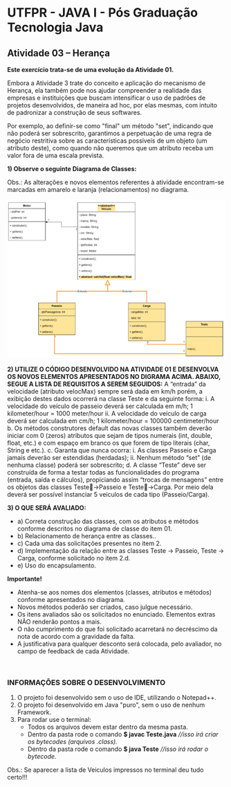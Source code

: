 # UTFPR - JAVA I - Pós Graduação Tecnologia Java

## Atividade 03 – Herança

**Este exercício trata-se de uma evolução da Atividade 01.**

Embora a Atividade 3 trate do conceito e aplicação do mecanismo de Herança, ela também pode nos ajudar compreender a realidade das empresas e instituições que buscam intensificar o uso de padrões de projetos desenvolvidos, de maneira ad hoc, por elas mesmas, com intuito de padronizar a construção de seus softwares.

Por exemplo, ao definir-se como "final" um método "set", indicando que não poderá ser sobrescrito, garantimos a perpetuação de uma regra de negócio restritiva sobre as características possíveis de um objeto (um atributo deste), como quando não queremos que um atributo receba um valor fora de uma escala prevista.


**1) Observe o seguinte Diagrama de Classes:**

Obs.: As alterações e novos elementos referentes à atividade encontram-se marcadas em
amarelo e laranja (relacionamentos) no diagrama.

![Diagrama de classes - Atividade Semana 3](/CETEJ31_-_Java_I/Images/Diagrama_de_classe_-_Atividade_semana_3.png)

**2) UTILIZE O CÓDIGO DESENVOLVIDO NA ATIVIDADE 01 E DESENVOLVA OS NOVOS ELEMENTOS APRESENTADOS NO DIGRAMA ACIMA. ABAIXO, SEGUE A LISTA DE REQUISITOS A SEREM SEGUIDOS:**
A “entrada” da velocidade (atributo velocMax) sempre será dada em km/h porém, a
exibição destes dados ocorrerá na classe Teste e da seguinte forma:
i. A velocidade do veículo de passeio deverá ser calculada em m/h;
1 kilometer/hour = 1000 meter/hour
ii. A velocidade do veículo de carga deverá ser calculada em cm/h;
1 kilometer/hour = 100000 centimeter/hour
b. Os métodos construtores default das novas classes também deverão iniciar com 0
(zeros) atributos que sejam de tipos numerais (int, double, float, etc.) e com espaço em
branco os que forem de tipo literais (char, String e etc.).
c. Garanta que nunca ocorra:
i. As classes Passeio e Carga jamais deverão ser estendidas (herdadas);
ii. Nenhum método “set” (de nenhuma classe) poderá ser sobrescrito;
d. A classe “Teste” deve ser construída de forma a testar todas as funcionalidades do
programa (entrada, saída e cálculos), propiciando assim “trocas de mensagens” entre
os objetos das classes Teste→Passeio e Teste→Carga. Por meio dela deverá ser
possível instanciar 5 veículos de cada tipo (Passeio/Carga).


**3) O QUE SERÁ AVALIADO:**
- a) Correta construção das classes, com os atributos e métodos conforme descritos no diagrama de classe do item 01.
- b) Relacionamento de herança entre as classes..
- c) Cada uma das solicitações presentes no item 2.
- d) Implementação da relação entre as classes Teste -> Passeio, Teste -> Carga, conforme solicitado no item 2.d.
- e) Uso do encapsulamento.


**Importante!**
- Atenha-se aos nomes dos elementos (classes, atributos e métodos) conforme apresentados no diagrama.
- Novos métodos poderão ser criados, caso julgue necessário.
- Os itens avaliados são os solicitados no enunciado. Elementos extras NÃO renderão pontos a mais.
- O não cumprimento do que foi solicitado acarretará no decréscimo da nota de acordo com a gravidade da falta.
- A justificativa para qualquer desconto será colocada, pelo avaliador, no campo de feedback de cada Atividade.


&nbsp;
### INFORMAÇÕES SOBRE O DESENVOLVIMENTO
1. O projeto foi desenvolvido sem o uso de IDE, utilizando o Notepad++.
1. O projeto foi desenvolvido em Java "puro", sem o uso de nenhum Framework.
1. Para rodar use o terminal:
    - Todos os arquivos devem estar dentro da mesma pasta.
    - Dentro da pasta rode o comando **$ javac Teste.java**    _//isso irá criar os bytecodes (arquivos .class)._
    - Dentro da pasta rode o comando **$ java Teste**          _//isso irá rodar o bytecode._

Obs.: Se aparecer a lista de Veiculos impressos no terminal deu tudo certo!!!